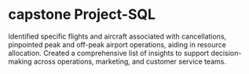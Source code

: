 # capstone Project-SQL
Identified specific flights and aircraft associated with cancellations, pinpointed peak and off-peak airport operations, aiding in resource allocation. Created a comprehensive list of insights to support decision-making across operations, marketing, and customer service teams.
